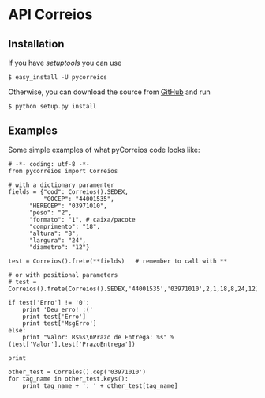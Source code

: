 API Correios
============

Installation
------------
If you have _setuptools_ you can use 

    $ easy_install -U pycorreios

Otherwise, you can download the source from [GitHub][git] and run 

    $ python setup.py install

[git]: https://github.com/avelino/pycorreios "PyCorreios"

Examples
--------
Some simple examples of what pyCorreios code looks like:

    # -*- coding: utf-8 -*-
    from pycorreios import Correios
    
    # with a dictionary paramenter
    fields = {"cod": Correios().SEDEX, 
    	      "GOCEP": "44001535",
	      "HERECEP": "03971010",
	      "peso": "2",
	      "formato": "1", # caixa/pacote
	      "comprimento": "18",
	      "altura": "8",
	      "largura": "24",
	      "diametro": "12"}

    test = Correios().frete(**fields)   # remember to call with **

    # or with positional parameters
    # test = Correios().frete(Correios().SEDEX,'44001535','03971010',2,1,18,8,24,12)

    if test['Erro'] != '0':
        print 'Deu erro! :('
        print test['Erro']
        print test['MsgErro']
    else:
        print "Valor: R$%s\nPrazo de Entrega: %s" % (test['Valor'],test['PrazoEntrega'])

    print

    other_test = Correios().cep('03971010')
    for tag_name in other_test.keys():
        print tag_name + ': ' + other_test[tag_name]
